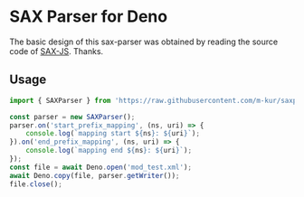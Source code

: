 # SAX Parser for Deno

The basic design of this sax-parser was obtained by reading the source code of [SAX-JS](https://github.com/isaacs/sax-js). Thanks.

## Usage

```typescript
import { SAXParser } from 'https://raw.githubusercontent.com/m-kur/saxp/master/mod.ts';

const parser = new SAXParser();
parser.on('start_prefix_mapping', (ns, uri) => {
    console.log(`mapping start ${ns}: ${uri}`);
}).on('end_prefix_mapping', (ns, uri) => {
    console.log(`mapping end ${ns}: ${uri}`);
});
const file = await Deno.open('mod_test.xml');
await Deno.copy(file, parser.getWriter());
file.close();
```
